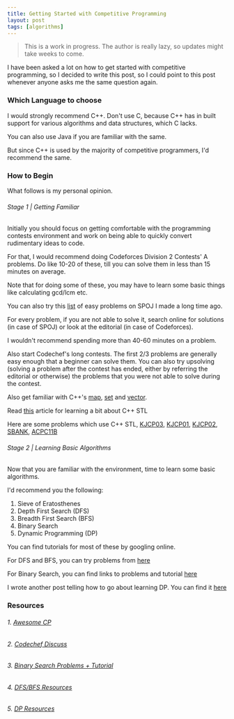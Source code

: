 ```yaml
---
title: Getting Started with Competitive Programming
layout: post
tags: [algorithms]
---
```


> This is a work in progress. The author is really lazy, so updates might take weeks to come.

I have been asked a lot on how to get started with competitive programming, so I decided to write
this post, so I could point to this post whenever anyone asks me the same question again.

### Which Language to choose

I would strongly recommend C++. Don't use C, because C++ has in built support for various
algorithms and data structures, which C lacks.

You can also use Java if you are familiar with the same.

But since C++ is used by the majority of competitive programmers, I'd recommend the same.

### How to Begin

What follows is my personal opinion.

###### Stage 1 | Getting Familiar

Initially you should focus on getting comfortable with the programming contests environment
and work on being able to quickly convert rudimentary ideas to code.

For that, I would recommend doing Codeforces Division 2 Contests' A problems. Do like 10-20 of these,
till you can solve them in less than 15 minutes on average.

Note that for doing some of these, you may have to learn some basic things like calculating
gcd/lcm etc.

You can also try this [list](https://raw.githubusercontent.com/bk2dcradle/algorithms-practice/master/Problems-Level-1.txt) of easy problems on SPOJ I made a long time ago.

For every problem, if you are not able to solve it, search online for solutions (in case of SPOJ)
or look at the editorial (in case of Codeforces).

I wouldn't recommend spending more than 40-60 minutes on a problem.

Also start Codechef's long contests. The first 2/3 problems are generally easy enough that a beginner
can solve them. You can also try upsolving (solving a problem after the contest has ended,
either by referring the editorial or otherwise) the problems that you were not able to solve during
the contest.

Also get familiar with C++'s [map](http://www.cplusplus.com/reference/map/map/map/), [set](http://www.cplusplus.com/reference/set/set/set/) and [vector](http://www.cplusplus.com/reference/vector/vector/vector/).

Read [this](https://www.topcoder.com/community/data-science/data-science-tutorials/power-up-c-with-the-standard-template-library-part-1/) article for learning a bit about C++ STL

Here are some problems which use C++ STL,
[KJCP03](https://www.codechef.com/problems/KJCP3),
[KJCP01](https://www.codechef.com/problems/KJCP01),
[KJCP02](https://www.codechef.com/problems/KJCP02),
[SBANK](http://www.spoj.com/problems/SBANK),
[ACPC11B](http://www.spoj.com/problems/ACPC11B/)


###### Stage 2 | Learning Basic Algorithms

Now that you are familiar with the environment, time to learn some basic algorithms.

I'd recommend you the following:

1. Sieve of Eratosthenes
2. Depth First Search (DFS)
3. Breadth First Search (BFS)
4. Binary Search
5. Dynamic Programming (DP)

You can find tutorials for most of these by googling online.

For DFS and BFS, you can try problems from [here](http://ankitsultana.me/blog/2016/01/12/Easy-Graph-Problems/)

For Binary Search, you can find links to problems and tutorial [here](https://github.com/bk2dcradle/cpsig/tree/master/binary_search)

I wrote another post telling how to go about learning DP. You can find it [here](http://ankitsultana.me/blog/2016/02/21/dp-resources/)

### Resources

###### 1. [Awesome CP](https://github.com/lnishan/awesome-competitive-programming)

###### 2. [Codechef Discuss](http://discuss.codechef.com/questions/48877/data-structures-and-algorithms)

###### 3. [Binary Search Problems + Tutorial](https://github.com/bk2dcradle/cpsig/tree/master/binary_search)

###### 4. [DFS/BFS Resources](http://ankitsultana.me/blog/2016/01/12/Easy-Graph-Problems/)

###### 5. [DP Resources](http://ankitsultana.me/blog/2016/02/21/dp-resources/)
